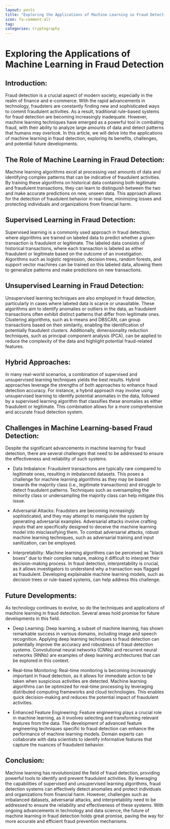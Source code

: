 ```yaml
---
layout: posts
title: "Exploring the Applications of Machine Learning in Fraud Detection"
icon: fa-comment-alt
tag:      
categories: Cryptography
---
```



# Exploring the Applications of Machine Learning in Fraud Detection

## Introduction:

Fraud detection is a crucial aspect of modern society, especially in the realm of finance and e-commerce. With the rapid advancements in technology, fraudsters are constantly finding new and sophisticated ways to commit fraudulent activities. As a result, traditional rule-based systems for fraud detection are becoming increasingly inadequate. However, machine learning techniques have emerged as a powerful tool in combating fraud, with their ability to analyze large amounts of data and detect patterns that humans may overlook. In this article, we will delve into the applications of machine learning in fraud detection, exploring its benefits, challenges, and potential future developments.

## The Role of Machine Learning in Fraud Detection:

Machine learning algorithms excel at processing vast amounts of data and identifying complex patterns that can be indicative of fraudulent activities. By training these algorithms on historical data containing both legitimate and fraudulent transactions, they can learn to distinguish between the two and make accurate predictions on new, unseen data. This approach allows for the detection of fraudulent behavior in real-time, minimizing losses and protecting individuals and organizations from financial harm.

## Supervised Learning in Fraud Detection:

Supervised learning is a commonly used approach in fraud detection, where algorithms are trained on labeled data to predict whether a given transaction is fraudulent or legitimate. The labeled data consists of historical transactions, where each transaction is labeled as either fraudulent or legitimate based on the outcome of an investigation. Algorithms such as logistic regression, decision trees, random forests, and support vector machines can be trained on this labeled data, allowing them to generalize patterns and make predictions on new transactions.

## Unsupervised Learning in Fraud Detection:

Unsupervised learning techniques are also employed in fraud detection, particularly in cases where labeled data is scarce or unavailable. These algorithms aim to identify anomalies or outliers in the data, as fraudulent transactions often exhibit distinct patterns that differ from legitimate ones. Clustering algorithms, such as k-means and DBSCAN, can group transactions based on their similarity, enabling the identification of potentially fraudulent clusters. Additionally, dimensionality reduction techniques, such as principal component analysis (PCA), can be applied to reduce the complexity of the data and highlight potential fraud-related features.

## Hybrid Approaches:

In many real-world scenarios, a combination of supervised and unsupervised learning techniques yields the best results. Hybrid approaches leverage the strengths of both approaches to enhance fraud detection accuracy. For instance, a hybrid approach may involve using unsupervised learning to identify potential anomalies in the data, followed by a supervised learning algorithm that classifies these anomalies as either fraudulent or legitimate. This combination allows for a more comprehensive and accurate fraud detection system.

## Challenges in Machine Learning-based Fraud Detection:

Despite the significant advancements in machine learning for fraud detection, there are several challenges that need to be addressed to ensure the effectiveness and reliability of such systems.

- Data Imbalance: Fraudulent transactions are typically rare compared to legitimate ones, resulting in imbalanced datasets. This poses a challenge for machine learning algorithms as they may be biased towards the majority class (i.e., legitimate transactions) and struggle to detect fraudulent patterns. Techniques such as oversampling the minority class or undersampling the majority class can help mitigate this issue.

- Adversarial Attacks: Fraudsters are becoming increasingly sophisticated, and they may attempt to manipulate the system by generating adversarial examples. Adversarial attacks involve crafting inputs that are specifically designed to deceive the machine learning model into misclassifying them. To combat adversarial attacks, robust machine learning techniques, such as adversarial training and input sanitization, can be employed.

- Interpretability: Machine learning algorithms can be perceived as "black boxes" due to their complex nature, making it difficult to interpret their decision-making process. In fraud detection, interpretability is crucial, as it allows investigators to understand why a transaction was flagged as fraudulent. Developing explainable machine learning models, such as decision trees or rule-based systems, can help address this challenge.

## Future Developments:

As technology continues to evolve, so do the techniques and applications of machine learning in fraud detection. Several areas hold promise for future developments in this field.

- Deep Learning: Deep learning, a subset of machine learning, has shown remarkable success in various domains, including image and speech recognition. Applying deep learning techniques to fraud detection can potentially improve the accuracy and robustness of fraud detection systems. Convolutional neural networks (CNNs) and recurrent neural networks (RNNs) are examples of deep learning architectures that can be explored in this context.

- Real-time Monitoring: Real-time monitoring is becoming increasingly important in fraud detection, as it allows for immediate action to be taken when suspicious activities are detected. Machine learning algorithms can be optimized for real-time processing by leveraging distributed computing frameworks and cloud technologies. This enables quick decision-making and reduces the potential impact of fraudulent activities.

- Enhanced Feature Engineering: Feature engineering plays a crucial role in machine learning, as it involves selecting and transforming relevant features from the data. The development of advanced feature engineering techniques specific to fraud detection can enhance the performance of machine learning models. Domain experts can collaborate with data scientists to identify informative features that capture the nuances of fraudulent behavior.

## Conclusion:

Machine learning has revolutionized the field of fraud detection, providing powerful tools to identify and prevent fraudulent activities. By leveraging the capabilities of supervised and unsupervised learning algorithms, fraud detection systems can effectively detect anomalies and protect individuals and organizations from financial harm. However, challenges such as imbalanced datasets, adversarial attacks, and interpretability need to be addressed to ensure the reliability and effectiveness of these systems. With ongoing advancements in technology and data science, the future of machine learning in fraud detection holds great promise, paving the way for more accurate and efficient fraud prevention mechanisms.